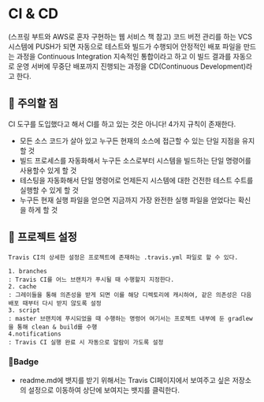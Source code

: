 # CI & CD

(스프링 부트와 AWS로 혼자 구현하는 웹 서비스 책 참고)
코드 버전 관리를 하는 VCS 시스템에 PUSH가 되면 자동으로 테스트와 빌드가 수행되어 안정적인 배포 파일을 만드는 과정을 Continuous Integration 지속적인 통합이라고 하고 이 빌드 결과를 자동으로 운영 서버에 무중단 배포까지 진행되는 과정을 CD(Continuous Development)라고 한다.

## 📌 주의할 점

CI 도구를 도입했다고 해서 CI를 하고 있는 것은 아니다!
4가지 규칙이 존재한다.

- 모든 소스 코드가 살아 있고 누구든 현재의 소스에 접근할 수 있는 단일 지점을 유지할 것
- 빌드 프로세스를 자동화해서 누구든 소스로부터 시스템을 빌드하는 단일 명령어를 사용할수 있게 할 것
- 테스팅을 자동화해서 단일 명령어로 언제든지 시스템에 대한 건전한 테스트 수트를 실행할 수 있게 할 것
- 누구든 현재 실행 파일을 얻으면 지금까지 가장 완전한 실행 파일을 얻었다는 확신을 하게 할 것

## 📎 프로젝트 설정

```
Travis CI의 상세한 설정은 프로젝트에 존재하는 .travis.yml 파일로 할 수 있다.

1. branches
: Travis CI를 어느 브랜치가 푸시될 때 수행할지 지정한다.
2. cache
: 그레이들을 통해 의존성을 받게 되면 이를 해당 디렉토리에 캐시하여, 같은 의존성은 다음 배포 때부터 다시 받지 않도록 설정
3. script
: master 브랜치에 푸시되었을 때 수행하는 명령어 여기서는 프로젝트 내부에 둔 gradlew을 통해 clean & build를 수행
4.notifications
: Travis CI 실행 완료 시 자동으로 알람이 가도록 설정
```

### 📎Badge

- readme.md에 뱃지를 받기 위해서는 Travis CI페이지에서 보여주고 싶은 저장소의 설정으로 이동하여 상단에 보여지는 뱃지를 클릭한다.

